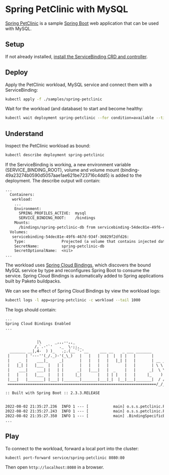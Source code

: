 # Spring PetClinic with MySQL

[Spring PetClinic][petclinic] is a sample [Spring Boot][boot] web application that can be used with MySQL.

## Setup

If not already installed, [install the ServiceBinding CRD and controller][install].

## Deploy

Apply the PetClinic workload, MySQL service and connect them with a ServiceBinding:

```sh
kubectl apply -f ./samples/spring-petclinic
```

Wait for the workload (and database) to start and become healthy:

```sh
kubectl wait deployment spring-petclinic --for condition=available --timeout=2m
```

## Understand

Inspect the PetClinic workload as bound:

```sh
kubectl describe deployment spring-petclinic
```

If the ServiceBinding is working, a new environment variable (SERVICE_BINDING_ROOT), volume and volume mount (binding-49a23274b0590d5057aae1ae621be723716c4dd5) is added to the deployment.
The describe output will contain:

```txt
...
  Containers:
   workload:
    ...
    Environment:
      SPRING_PROFILES_ACTIVE:  mysql
      SERVICE_BINDING_ROOT:    /bindings
    Mounts:
      /bindings/spring-petclinic-db from servicebinding-54dec81e-49f6-467d-934f-36029f2dfd26 (ro)
  Volumes:
   servicebinding-54dec81e-49f6-467d-934f-36029f2dfd26:
    Type:                Projected (a volume that contains injected data from multiple sources)
    SecretName:          spring-petclinic-db
    SecretOptionalName:  <nil>
...
```

The workload uses [Spring Cloud Bindings][scb], which discovers the bound MySQL service by type and reconfigures Spring Boot to consume the service.
Spring Cloud Bindings is automatically added to Spring applications built by Paketo buildpacks.

We can see the effect of Spring Cloud Bindings by view the workload logs:

```sh
kubectl logs -l app=spring-petclinic -c workload --tail 1000
```

The logs should contain:

```txt
...
Spring Cloud Bindings Enabled
...


              |\      _,,,--,,_
             /,`.-'`'   ._  \-;;,_
  _______ __|,4-  ) )_   .;.(__`'-'__     ___ __    _ ___ _______
 |       | '---''(_/._)-'(_\_)   |   |   |   |  |  | |   |       |
 |    _  |    ___|_     _|       |   |   |   |   |_| |   |       | __ _ _
 |   |_| |   |___  |   | |       |   |   |   |       |   |       | \ \ \ \
 |    ___|    ___| |   | |      _|   |___|   |  _    |   |      _|  \ \ \ \
 |   |   |   |___  |   | |     |_|       |   | | |   |   |     |_    ) ) ) )
 |___|   |_______| |___| |_______|_______|___|_|  |__|___|_______|  / / / /
 ==================================================================/_/_/_/

:: Built with Spring Boot :: 2.3.3.RELEASE


2022-08-02 21:35:27.236  INFO 1 --- [           main] o.s.s.petclinic.PetClinicApplication     : Starting PetClinicApplication v2.3.0.BUILD-SNAPSHOT on spring-petclinic-5f868997f6-9q8jm with PID 1 (/workspace/BOOT-INF/classes started by cnb in /workspace)
2022-08-02 21:35:27.243  INFO 1 --- [           main] o.s.s.petclinic.PetClinicApplication     : The following profiles are active: mysql
2022-08-02 21:35:27.350  INFO 1 --- [           main] .BindingSpecificEnvironmentPostProcessor : Creating binding-specific PropertySource from Kubernetes Service Bindings
...
```

## Play

To connect to the workload, forward a local port into the cluster:

```sh
kubectl port-forward service/spring-petclinic 8080:80
```

Then open `http://localhost:8080` in a browser.


[petclinic]: https://github.com/spring-projects/spring-petclinic
[boot]: https://spring.io/projects/spring-boot
[paketo]: https://paketo.io
[install]: ../../README.md#getting-started
[scb]: https://github.com/spring-cloud/spring-cloud-bindings
